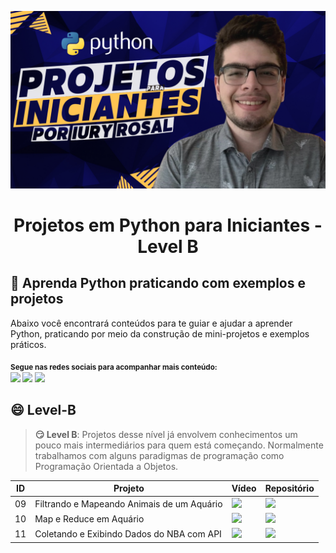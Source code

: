 <p align="center">
  <a href="https://github.com/iuryrosal/projetos-python">
    <img src="./images/capa.png" alt="Projetos em Python para Iniciantes">
  </a>
  <h1 align="center">Projetos em Python para Iniciantes - Level B</h1>
</p>

## 🎯 Aprenda Python praticando com exemplos e projetos

Abaixo você encontrará conteúdos para te guiar e ajudar a aprender Python, praticando por meio da construção de mini-projetos e exemplos práticos.

<sub> <strong>Segue nas redes sociais para acompanhar mais conteúdo: </strong> <br>
[<img src = "https://img.shields.io/badge/GitHub-100000?style=for-the-badge&logo=github&logoColor=white">](https://github.com/iuryrosal)
[<img src="https://img.shields.io/badge/linkedin-%230077B5.svg?&style=for-the-badge&logo=linkedin&logoColor=white" />](https://www.linkedin.com/in/iuryrosal/)
[<img src="https://img.shields.io/badge/YouTube-FF0000?style=for-the-badge&logo=youtube&logoColor=white"/>](https://www.youtube.com/channel/UC0bUO0t7Hv7vTBCxUecj_aw)
</sub>

## 😄 Level-B

> <b>😏 Level B</b>: Projetos desse nível já envolvem conhecimentos um pouco mais intermediários para quem está começando. Normalmente trabalhamos com alguns paradigmas de programação como Programação Orientada a Objetos.

| ID | Projeto | Vídeo | Repositório |
|----|---------|-------|-------------|
| 09 | Filtrando e Mapeando Animais de um Aquário    |[<img src = "https://img.shields.io/badge/YouTube-FF0000?style=for-the-badge&logo=youtube&logoColor=white">][video_09]|[<img src = "https://img.shields.io/badge/Python-3776AB?style=for-the-badge&logo=python&logoColor=white">][repo_09]|
| 10 | Map e Reduce em Aquário|[<img src = "https://img.shields.io/badge/YouTube-FF0000?style=for-the-badge&logo=youtube&logoColor=white">][video_10]|[<img src = "https://img.shields.io/badge/Python-3776AB?style=for-the-badge&logo=python&logoColor=white">][repo_10]|
| 11 | Coletando e Exibindo Dados do NBA com API|[<img src = "https://img.shields.io/badge/YouTube-FF0000?style=for-the-badge&logo=youtube&logoColor=white">][video_11]|[<img src = "https://img.shields.io/badge/Python-3776AB?style=for-the-badge&logo=python&logoColor=white">][repo_11]|


[video_01]:https://www.youtube.com/watch?v=MRYlWPrsMYk&list=PLshkB4NQEfC7jz8Ig-JcqwjZz8WSI2s8W&index=1
[video_02]:https://www.youtube.com/watch?v=x0_mWMQLz3E&list=PLshkB4NQEfC7jz8Ig-JcqwjZz8WSI2s8W&index=2
[video_03]:https://www.youtube.com/watch?v=x0_mWMQLz3E&list=PLshkB4NQEfC7jz8Ig-JcqwjZz8WSI2s8W&index=3
[video_04]:https://www.youtube.com/watch?v=x0_mWMQLz3E&list=PLshkB4NQEfC7jz8Ig-JcqwjZz8WSI2s8W&index=4
[video_05]:https://www.youtube.com/watch?v=x0_mWMQLz3E&list=PLshkB4NQEfC7jz8Ig-JcqwjZz8WSI2s8W&index=5
[video_06]:https://www.youtube.com/watch?v=x0_mWMQLz3E&list=PLshkB4NQEfC7jz8Ig-JcqwjZz8WSI2s8W&index=6
[video_07]:https://www.youtube.com/watch?v=x0_mWMQLz3E&list=PLshkB4NQEfC7jz8Ig-JcqwjZz8WSI2s8W&index=7
[video_08]:https://www.youtube.com/watch?v=x0_mWMQLz3E&list=PLshkB4NQEfC7jz8Ig-JcqwjZz8WSI2s8W&index=8
[video_09]:https://www.youtube.com/watch?v=x0_mWMQLz3E&list=PLshkB4NQEfC7jz8Ig-JcqwjZz8WSI2s8W&index=9
[video_10]:https://www.youtube.com/watch?v=x0_mWMQLz3E&list=PLshkB4NQEfC7jz8Ig-JcqwjZz8WSI2s8W&index=10
[video_11]:https://www.youtube.com/watch?v=x0_mWMQLz3E&list=PLshkB4NQEfC7jz8Ig-JcqwjZz8WSI2s8W&index=11

[repo_01]:https://github.com/iuryrosal/projetos-python/blob/main/level-a/01
[repo_02]:https://github.com/iuryrosal/projetos-python/blob/main/level-a/02
[repo_03]:https://github.com/iuryrosal/projetos-python/blob/main/level-a/03
[repo_04]:https://github.com/iuryrosal/projetos-python/blob/main/level-a/04
[repo_05]:https://github.com/iuryrosal/projetos-python/blob/main/level-a/05
[repo_06]:https://github.com/iuryrosal/projetos-python/tree/main/level-a/06
[repo_07]:https://github.com/iuryrosal/projetos-python/tree/main/level-a/07
[repo_08]:https://github.com/iuryrosal/projetos-python/blob/main/level-a/08
[repo_09]:https://github.com/iuryrosal/projetos-python/tree/main/level-b/09
[repo_10]:https://github.com/iuryrosal/projetos-python/tree/main/level-b/10
[repo_11]:https://github.com/iuryrosal/projetos-python/blob/main/level-b/11